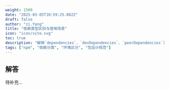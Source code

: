 ```yaml
---
weight: 1500
date: "2025-03-05T10:59:25.082Z"
draft: false
author: "zi.Yang"
title: "依赖类型区别与使用场景"
icon: "icon/vite.svg"
toc: true
description: "解释`dependencies`、`devDependencies`、`peerDependencies`三者的区别，并举例说明各自适用的场景（如生产依赖、开发工具、插件宿主环境）。"
tags: ["npm", "依赖分类", "环境区分", "包设计规范"]
---
```


## 解答

待补充...
